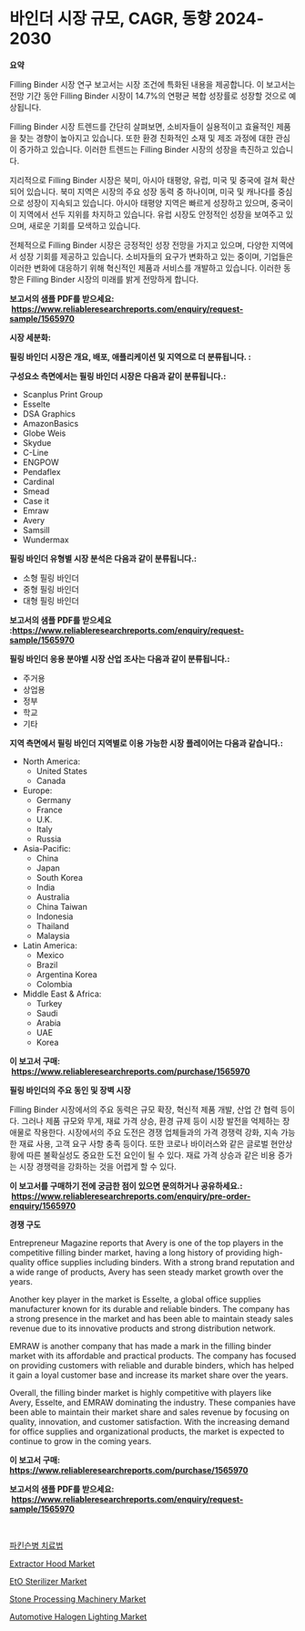 <p><h1>바인더 시장 규모, CAGR, 동향 2024-2030</h1></p><p><strong>요약</strong></p>
<p><p>Filling Binder 시장 연구 보고서는 시장 조건에 특화된 내용을 제공합니다. 이 보고서는 전망 기간 동안 Filling Binder 시장이 14.7%의 연평균 복합 성장률로 성장할 것으로 예상됩니다.</p><p>Filling Binder 시장 트렌드를 간단히 살펴보면, 소비자들이 실용적이고 효율적인 제품을 찾는 경향이 높아지고 있습니다. 또한 환경 친화적인 소재 및 제조 과정에 대한 관심이 증가하고 있습니다. 이러한 트렌드는 Filling Binder 시장의 성장을 촉진하고 있습니다.</p><p>지리적으로 Filling Binder 시장은 북미, 아시아 태평양, 유럽, 미국 및 중국에 걸쳐 확산되어 있습니다. 북미 지역은 시장의 주요 성장 동력 중 하나이며, 미국 및 캐나다를 중심으로 성장이 지속되고 있습니다. 아시아 태평양 지역은 빠르게 성장하고 있으며, 중국이 이 지역에서 선두 지위를 차지하고 있습니다. 유럽 시장도 안정적인 성장을 보여주고 있으며, 새로운 기회를 모색하고 있습니다.</p><p>전체적으로 Filling Binder 시장은 긍정적인 성장 전망을 가지고 있으며, 다양한 지역에서 성장 기회를 제공하고 있습니다. 소비자들의 요구가 변화하고 있는 중이며, 기업들은 이러한 변화에 대응하기 위해 혁신적인 제품과 서비스를 개발하고 있습니다. 이러한 동향은 Filling Binder 시장의 미래를 밝게 전망하게 합니다.</p></p>
<p><strong>보고서의 샘플 PDF를 받으세요: &nbsp;<a href="https://www.reliableresearchreports.com/enquiry/request-sample/1565970">https://www.reliableresearchreports.com/enquiry/request-sample/1565970</a></strong></p>
<p><strong>시장 세분화:</strong></p>
<p><strong> 필링 바인더 시장은 개요, 배포, 애플리케이션 및 지역으로 더 분류됩니다. :</strong></p>
<p><strong>구성요소 측면에서는 필링 바인더 시장은 다음과 같이 분류됩니다.:</strong></p>
<p><ul><li>Scanplus Print Group</li><li>Esselte</li><li>DSA Graphics</li><li>AmazonBasics</li><li>Globe Weis</li><li>Skydue</li><li>C-Line</li><li>ENGPOW</li><li>Pendaflex</li><li>Cardinal</li><li>Smead</li><li>Case it</li><li>Emraw</li><li>Avery</li><li>Samsill</li><li>Wundermax</li></ul></p>
<p><strong> 필링 바인더 유형별 시장 분석은 다음과 같이 분류됩니다.:</strong></p>
<p><ul><li>소형 필링 바인더</li><li>중형 필링 바인더</li><li>대형 필링 바인더</li></ul></p>
<p><strong>보고서의 샘플 PDF를 받으세요 :<a href="https://www.reliableresearchreports.com/enquiry/request-sample/1565970">https://www.reliableresearchreports.com/enquiry/request-sample/1565970</a></strong></p>
<p><strong> 필링 바인더 응용 분야별 시장 산업 조사는 다음과 같이 분류됩니다.:</strong></p>
<p><ul><li>주거용</li><li>상업용</li><li>정부</li><li>학교</li><li>기타</li></ul></p>
<p><strong>지역 측면에서 필링 바인더 지역별로 이용 가능한 시장 플레이어는 다음과 같습니다.:</strong></p>
<p><ul>
    <li>
        North America:
        <ul>
            <li>United States</li>
            <li>Canada</li>
        </ul>
    </li>
    <li>
        Europe:
        <ul>
            <li>Germany</li>
            <li>France</li>
            <li>U.K.</li>
            <li>Italy</li>
            <li>Russia</li>
        </ul>
    </li>
    <li>
        Asia-Pacific:
        <ul>
            <li>China</li>
            <li>Japan</li>
            <li>South Korea</li>
            <li>India</li>
            <li>Australia</li>
            <li>China Taiwan</li>
            <li>Indonesia</li>
            <li>Thailand</li>
            <li>Malaysia</li>
        </ul>
    </li>
    <li>
        Latin America:
        <ul>
            <li>Mexico</li>
            <li>Brazil</li>
            <li>Argentina Korea</li>
            <li>Colombia</li>
        </ul>
    </li>
    <li>
        Middle East & Africa:
        <ul>
            <li>Turkey</li>
            <li>Saudi</li>
            <li>Arabia</li>
            <li>UAE</li>
            <li>Korea</li>
        </ul>
    </li>
    </ul></p>
<p><strong>이 보고서 구매: &nbsp;<a href="https://www.reliableresearchreports.com/purchase/1565970">https://www.reliableresearchreports.com/purchase/1565970</a></strong></p>
<p><strong>필링 바인더의 주요 동인 및 장벽 시장</strong></p>
<p><p>Filling Binder 시장에서의 주요 동력은 규모 확장, 혁신적 제품 개발, 산업 간 협력 등이다. 그러나 제품 규모와 무게, 재료 가격 상승, 환경 규제 등이 시장 발전을 억제하는 장애물로 작용한다. 시장에서의 주요 도전은 경쟁 업체들과의 가격 경쟁력 강화, 지속 가능한 재료 사용, 고객 요구 사항 충족 등이다. 또한 코로나 바이러스와 같은 글로벌 현안상황에 따른 불확실성도 중요한 도전 요인이 될 수 있다. 재료 가격 상승과 같은 비용 증가는 시장 경쟁력을 강화하는 것을 어렵게 할 수 있다.</p></p>
<p><strong>이 보고서를 구매하기 전에 궁금한 점이 있으면 문의하거나 공유하세요.: &nbsp;<a href="https://www.reliableresearchreports.com/enquiry/pre-order-enquiry/1565970">https://www.reliableresearchreports.com/enquiry/pre-order-enquiry/1565970</a></strong></p>
<p><strong>경쟁 구도</strong></p>
<p><p>Entrepreneur Magazine reports that Avery is one of the top players in the competitive filling binder market, having a long history of providing high-quality office supplies including binders. With a strong brand reputation and a wide range of products, Avery has seen steady market growth over the years.</p><p>Another key player in the market is Esselte, a global office supplies manufacturer known for its durable and reliable binders. The company has a strong presence in the market and has been able to maintain steady sales revenue due to its innovative products and strong distribution network.</p><p>EMRAW is another company that has made a mark in the filling binder market with its affordable and practical products. The company has focused on providing customers with reliable and durable binders, which has helped it gain a loyal customer base and increase its market share over the years.</p><p>Overall, the filling binder market is highly competitive with players like Avery, Esselte, and EMRAW dominating the industry. These companies have been able to maintain their market share and sales revenue by focusing on quality, innovation, and customer satisfaction. With the increasing demand for office supplies and organizational products, the market is expected to continue to grow in the coming years.</p></p>
<p><strong>이 보고서 구매: &nbsp; <a href="https://www.reliableresearchreports.com/purchase/1565970">https://www.reliableresearchreports.com/purchase/1565970</a></strong></p>
<p><strong>보고서의 샘플 PDF를 받으세요: &nbsp;<a href="https://www.reliableresearchreports.com/enquiry/request-sample/1565970">https://www.reliableresearchreports.com/enquiry/request-sample/1565970</a></strong><strong></strong></p>
<p>&nbsp;</p>
<p><p><a href="https://github.com/BrettWeberrt8767765/Market-Research-Report-List-1/blob/main/33024725662.md">파킨슨병 치료법</a></p><p><a href="https://github.com/castoriffic/Market-Research-Report-List-3/blob/main/extractor-hood-market.md">Extractor Hood Market</a></p><p><a href="https://issuu.com/reportprime-2/docs/eto-sterilizer-market-size-2030.pptx">EtO Sterilizer Market</a></p><p><a href="https://view.publitas.com/reportprime-1/stone-processing-machinery-market-a-comprehensive-report-of-its-market-share-growth-trends-2024-2031/">Stone Processing Machinery Market</a></p><p><a href="https://automatic-knee-4c7.notion.site/Automotive-Halogen-Lighting-Market-Research-Report-Unlocks-Analysis-on-the-Market-Financial-Status--dbfdb964b7a7427fb8779ed2505a2130">Automotive Halogen Lighting Market</a></p></p>